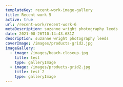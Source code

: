 ```yaml
---
templateKey: recent-work-image-gallery
title: Recent work 5
active: true
url: /recent-work/recent-work-6
metaDescription: suzanne wright photography leeds
date: 2021-08-26T10:14:43.681Z
description: suzanne wright photography leeds
coverImage: /images/products-grid2.jpg
imageGallery:
  - image: /images/beach-closeup.jpg
    title: test
    type: galleryImage
  - image: /images/products-grid2.jpg
    title: test 2
    type: galleryImage
---
```


